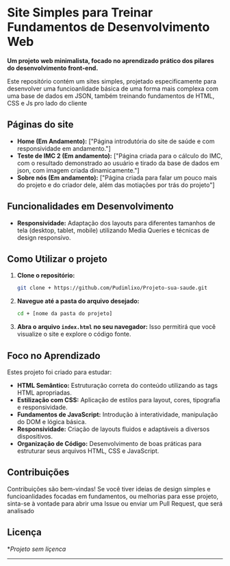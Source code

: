 # Site Simples para Treinar Fundamentos de Desenvolvimento Web

**Um projeto web minimalista, focado no aprendizado prático dos pilares do desenvolvimento front-end.**

Este repositório contém um sites simples, projetado especificamente para desenvolver uma funcioanlidade básica de uma forma mais complexa com uma base de dados em JSON, também treinando fundamentos de HTML, CSS e Js pro lado do cliente

## Páginas do site

* **Home (Em Andamento):** ["Página introdutória do site de saúde e com responsividade em andamento."]
* **Teste de IMC 2 (Em andamento):** ["Página criada para o cálculo do IMC, com o resultado demonstrado ao usuário e tirado da base de dados em json, com imagem criada dinamicamente."]
* **Sobre nós (Em andamento):** ["Página criada para falar um pouco mais do projeto e do criador dele, além das motiações por trás do projeto"]

## Funcionalidades em Desenvolvimento

* **Responsividade:** Adaptação dos layouts para diferentes tamanhos de tela (desktop, tablet, mobile) utilizando Media Queries e técnicas de design responsivo.

## Como Utilizar o projeto

1.  **Clone o repositório:**
    ```bash
    git clone + https://github.com/Pudimlixo/Projeto-sua-saude.git
    ```

2.  **Navegue até a pasta do arquivo desejado:**
    ```bash
    cd + [nome da pasta do projeto]
    ```

3.  **Abra o arquivo `index.html` no seu navegador:**
    Isso permitirá que você visualize o site e explore o código fonte.

## Foco no Aprendizado

Estes projeto foi criado para estudar:

* **HTML Semântico:** Estruturação correta do conteúdo utilizando as tags HTML apropriadas.
* **Estilização com CSS:** Aplicação de estilos para layout, cores, tipografia e responsividade.
* **Fundamentos de JavaScript:** Introdução à interatividade, manipulação do DOM e lógica básica.
* **Responsividade:** Criação de layouts fluidos e adaptáveis a diversos dispositivos.
* **Organização de Código:** Desenvolvimento de boas práticas para estruturar seus arquivos HTML, CSS e JavaScript.

## Contribuições

Contribuições são bem-vindas! Se você tiver ideias de design simples e funcioanlidades focadas em fundamentos, ou melhorias para esse projeto, sinta-se à vontade para abrir uma Issue ou enviar um Pull Request, que será analisado

## Licença

**Projeto sem liçenca*

---
